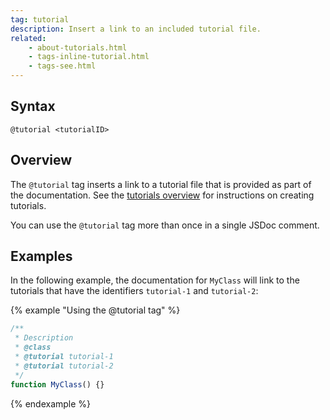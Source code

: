```yaml
---
tag: tutorial
description: Insert a link to an included tutorial file.
related:
    - about-tutorials.html
    - tags-inline-tutorial.html
    - tags-see.html
---
```


## Syntax

    @tutorial <tutorialID>


## Overview

The `@tutorial` tag inserts a link to a tutorial file that is provided as part of the documentation.
See the [tutorials overview][tutorials] for instructions on creating tutorials.

You can use the `@tutorial` tag more than once in a single JSDoc comment.

[tutorials]: about-tutorials.html


## Examples

In the following example, the documentation for `MyClass` will link to the tutorials that have the
identifiers `tutorial-1` and `tutorial-2`:

{% example "Using the @tutorial tag" %}

```js
/**
 * Description
 * @class
 * @tutorial tutorial-1
 * @tutorial tutorial-2
 */
function MyClass() {}
```
{% endexample %}
